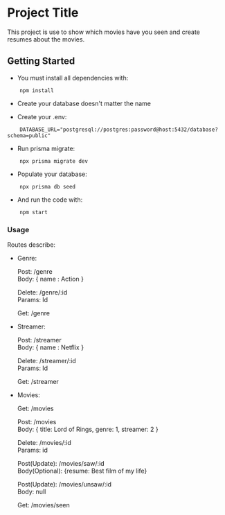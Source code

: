 # Project Title

This project is use to show which movies have you seen and create resumes about the movies.

## Getting Started

- You must install all dependencies with:
```
    npm install
```

- Create your database doesn't matter the name


- Create your .env:
```
    DATABASE_URL="postgresql://postgres:password@host:5432/database?schema=public"
```

- Run prisma migrate:
```
    npx prisma migrate dev
```

- Populate your database:
```
    npx prisma db seed
```

- And run the code with:
```
    npm start
```


### Usage

Routes describe:

- Genre:

    Post: /genre  </br>
    Body: { name : Action }

    Delete: /genre/:id </br>
    Params: Id

    Get: /genre

- Streamer:

    Post: /streamer  </br>
    Body: { name : Netflix }

    Delete: /streamer/:id </br>
    Params: Id

    Get: /streamer

- Movies:

    Get: /movies

    Post: /movies </br>
    Body: { title: Lord of Rings, genre: 1, streamer: 2 }

    Delete: /movies/:id</br>
    Params: id

    Post(Update): /movies/saw/:id</br>
    Body(Optional): {resume: Best film of my life}
    

    Post(Update): /movies/unsaw/:id </br>
    Body: null

    Get: /movies/seen
